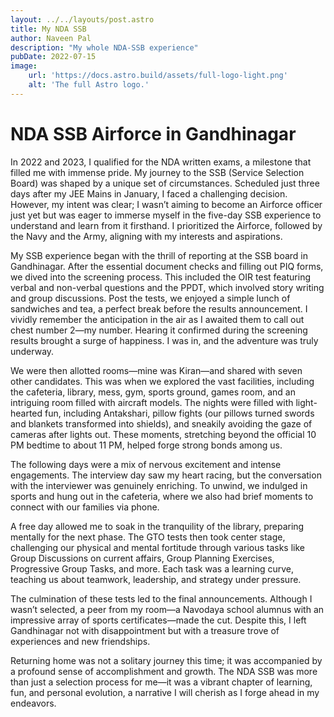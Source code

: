 ```yaml
---
layout: ../../layouts/post.astro
title: My NDA SSB
author: Naveen Pal
description: "My whole NDA-SSB experience"
pubDate: 2022-07-15
image:
    url: 'https://docs.astro.build/assets/full-logo-light.png'
    alt: 'The full Astro logo.'
---
```


# NDA SSB Airforce in Gandhinagar

In 2022 and 2023, I qualified for the NDA written exams, a milestone that filled me with immense pride. My journey to the SSB (Service Selection Board) was shaped by a unique set of circumstances. Scheduled just three days after my JEE Mains in January, I faced a challenging decision. However, my intent was clear; I wasn’t aiming to become an Airforce officer just yet but was eager to immerse myself in the five-day SSB experience to understand and learn from it firsthand. I prioritized the Airforce, followed by the Navy and the Army, aligning with my interests and aspirations.

My SSB experience began with the thrill of reporting at the SSB board in Gandhinagar. After the essential document checks and filling out PIQ forms, we dived into the screening process. This included the OIR test featuring verbal and non-verbal questions and the PPDT, which involved story writing and group discussions. Post the tests, we enjoyed a simple lunch of sandwiches and tea, a perfect break before the results announcement. I vividly remember the anticipation in the air as I awaited them to call out chest number 2—my number. Hearing it confirmed during the screening results brought a surge of happiness. I was in, and the adventure was truly underway.

We were then allotted rooms—mine was Kiran—and shared with seven other candidates. This was when we explored the vast facilities, including the cafeteria, library, mess, gym, sports ground, games room, and an intriguing room filled with aircraft models. The nights were filled with light-hearted fun, including Antakshari, pillow fights (our pillows turned swords and blankets transformed into shields), and sneakily avoiding the gaze of cameras after lights out. These moments, stretching beyond the official 10 PM bedtime to about 11 PM, helped forge strong bonds among us.

The following days were a mix of nervous excitement and intense engagements. The interview day saw my heart racing, but the conversation with the interviewer was genuinely enriching. To unwind, we indulged in sports and hung out in the cafeteria, where we also had brief moments to connect with our families via phone.

A free day allowed me to soak in the tranquility of the library, preparing mentally for the next phase. The GTO tests then took center stage, challenging our physical and mental fortitude through various tasks like Group Discussions on current affairs, Group Planning Exercises, Progressive Group Tasks, and more. Each task was a learning curve, teaching us about teamwork, leadership, and strategy under pressure.

The culmination of these tests led to the final announcements. Although I wasn’t selected, a peer from my room—a Navodaya school alumnus with an impressive array of sports certificates—made the cut. Despite this, I left Gandhinagar not with disappointment but with a treasure trove of experiences and new friendships.

Returning home was not a solitary journey this time; it was accompanied by a profound sense of accomplishment and growth. The NDA SSB was more than just a selection process for me—it was a vibrant chapter of learning, fun, and personal evolution, a narrative I will cherish as I forge ahead in my endeavors.